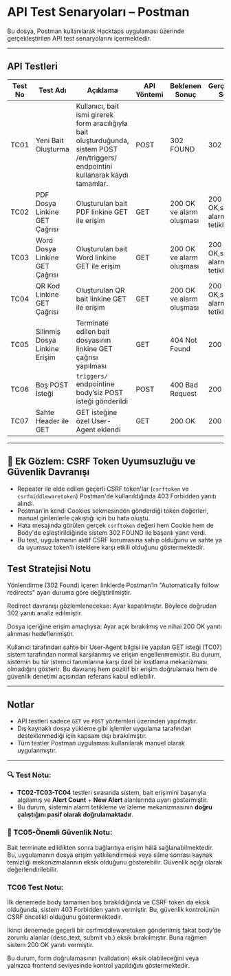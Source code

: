 # API Test Senaryoları – Postman

Bu dosya, Postman kullanılarak Hacktaps uygulaması üzerinde gerçekleştirilen API test senaryolarını içermektedir.

---

## API Testleri

| Test No | Test Adı | Açıklama | API Yöntemi | Beklenen Sonuç | Gerçekleşen Sonuç | Durum |
|---------|----------|----------|-------------|----------------|--------------------|--------|
| TC01 | Yeni Bait Oluşturma | Kullanıcı, bait ismi girerek form aracılığıyla bait oluşturduğunda, sistem POST /en/triggers/ endpointini kullanarak kaydı tamamlar.| POST | 302 FOUND | 302 FOUND | ✅ |
| TC02 | PDF Dosya Linkine GET Çağrısı | Oluşturulan bait PDF linkine GET ile erişim | GET | 200 OK ve alarm oluşması | 200 OK,sistem alarm tetikledi | ✅ |
| TC03 | Word Dosya Linkine GET Çağrısı | Oluşturulan bait Word linkine GET ile erişim | GET | 200 OK ve alarm oluşması | 200 OK,sistem alarm tetikledi | ✅ |
| TC04 | QR Kod Linkine GET Çağrısı | Oluşturulan QR bait linkine GET ile erişim | GET | 200 OK ve alarm oluşması | 200 OK,sistem alarm tetikledi| ✅ |
| TC05 | Silinmiş Dosya Linkine Erişim | Terminate edilen bait dosyasının linkine GET çağrısı yapılması | GET | 404 Not Found | 200 OK | ⚠️ |
| TC06 | Boş POST İsteği | `triggers/` endpointine body’siz POST isteği gönderildi | POST | 400 Bad Request | 200 OK | ⚠️ |
| TC07 | Sahte Header ile GET | GET isteğine özel User-Agent eklendi | GET | 200 OK | 200 OK | ✅ |

---

## 🔐 Ek Gözlem: CSRF Token Uyumsuzluğu ve Güvenlik Davranışı

- Repeater ile elde edilen geçerli CSRF token'lar (`csrftoken` ve `csrfmiddlewaretoken`) Postman'de kullanıldığında 403 Forbidden yanıtı alındı.
- Postman’in kendi Cookies sekmesinden gönderdiği token değerleri, manuel girilenlerle çakıştığı için bu hata oluştu.
- Hata mesajında görülen gerçek `csrftoken` değeri hem Cookie hem de Body'de eşleştirildiğinde sistem 302 FOUND ile başarılı yanıt verdi.
- Bu test, uygulamanın aktif CSRF korumasına sahip olduğunu ve sahte ya da uyumsuz token'lı isteklere karşı etkili olduğunu göstermektedir.

 ## Test Stratejisi Notu

Yönlendirme (302 Found) içeren linklerde Postman’in "Automatically follow redirects" ayarı duruma göre değiştirilmiştir.

Redirect davranışı gözlemlenecekse: Ayar kapatılmıştır. Böylece doğrudan 302 yanıtı analiz edilmiştir.

Dosya içeriğine erişim amaçlıysa: Ayar açık bırakılmış ve nihai 200 OK yanıtı alınması hedeflenmiştir.

Kullanıcı tarafından sahte bir User-Agent bilgisi ile yapılan GET isteği (TC07) sistem tarafından normal karşılanmış ve erişim engellenmemiştir. Bu durum, sistemin bu tür istemci tanımlarına karşı özel bir kısıtlama mekanizması olmadığını gösterir. Bu davranış hem pozitif bir erişim doğrulaması hem de güvenlik denetimi açısından referans kabul edilebilir.



---

## Notlar

- API testleri sadece `GET` ve `POST` yöntemleri üzerinden yapılmıştır.
- Dış kaynaklı dosya yükleme gibi işlemler uygulama tarafından desteklenmediği için kapsam dışı bırakılmıştır.
- Tüm testler Postman uygulaması kullanılarak manuel olarak uygulanmıştır.
- ---

### 🔍 Test Notu:

- **TC02-TC03-TC04** testleri sırasında sistem, bait erişimini başarıyla algılamış ve **Alert Count** + **New Alert** alanlarında uyarı göstermiştir.
- Bu durum, sistemin alarm tetikleme ve izleme mekanizmasının **doğru çalıştığını pasif olarak doğrulamaktadır**.

 ### 🛑 TC05-Önemli Güvenlik Notu:
 Bait terminate edildikten sonra bağlantıya erişim hâlâ sağlanabilmektedir. Bu, uygulamanın dosya erişim yetkilendirmesi veya silme sonrası kaynak temizliği mekanizmalarının eksik olduğunu gösterebilir. Güvenlik açığı olarak değerlendirilebilir.

 ### TC06 Test Notu:

İlk denemede body tamamen boş bırakıldığında ve CSRF token da eksik olduğunda, sistem 403 Forbidden yanıtı vermiştir. Bu, güvenlik kontrolünün CSRF öncelikli olduğunu göstermektedir.

İkinci denemede geçerli bir csrfmiddlewaretoken gönderilmiş fakat body’de zorunlu alanlar (desc_text, submit vb.) eksik bırakılmıştır. Buna rağmen sistem 200 OK yanıtı vermiştir.

Bu durum, form doğrulamasının (validation) eksik olabileceğini veya yalnızca frontend seviyesinde kontrol yapıldığını göstermektedir.


